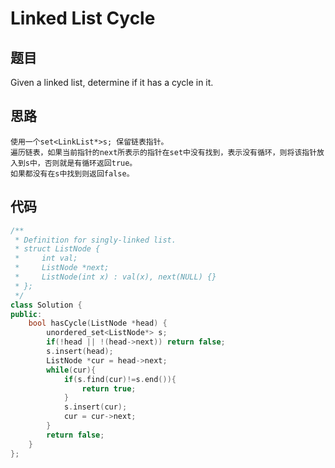 # Linked List Cycle

## 题目

Given a linked list, determine if it has a cycle in it.


## 思路

    使用一个set<LinkList*>s; 保留链表指针。
    遍历链表，如果当前指针的next所表示的指针在set中没有找到，表示没有循环，则将该指针放入到s中，否则就是有循环返回true。
    如果都没有在s中找到则返回false。

## 代码

```cpp
/**
 * Definition for singly-linked list.
 * struct ListNode {
 *     int val;
 *     ListNode *next;
 *     ListNode(int x) : val(x), next(NULL) {}
 * };
 */
class Solution {
public:
    bool hasCycle(ListNode *head) {
        unordered_set<ListNode*> s;
        if(!head || !(head->next)) return false;
        s.insert(head);
        ListNode *cur = head->next;
        while(cur){
            if(s.find(cur)!=s.end()){
                return true;
            }
            s.insert(cur);
            cur = cur->next;
        }
        return false;
    }
};

```
